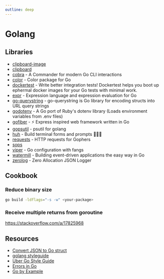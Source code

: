 ```yaml
---
outline: deep
---
```


# Golang

## Libraries

- [clipboard-image](https://github.com/skanehira/clipboard-image)
- [clipboard](https://github.com/atotto/clipboard)
- [cobra](https://github.com/spf13/cobra) - A Commander for modern Go CLI interactions
- [color](https://github.com/fatih/color) - Color package for Go
- [dockertest](https://github.com/ory/dockertest) - Write better integration tests! Dockertest helps you boot up ephermal docker images for your Go tests with minimal work.
- [expr](https://github.com/expr-lang/expr) - Expression language and expression evaluation for Go
- [go-querystring](https://github.com/google/go-querystring) - go-querystring is Go library for encoding structs into URL query strings
- [godotenv](https://github.com/joho/godotenv) - A Go port of Ruby's dotenv library (Loads environment variables from .env files)
- [gofiber](https://github.com/gofiber/fiber/v2) - ⚡️ Express inspired web framework written in Go
- [gopsutil](https://github.com/shirou/gopsutil) - psutil for golang
- [huh](https://github.com/charmbracelet/huh) - Build terminal forms and prompts 🤷🏻‍♀️
- [requests](https://github.com/carlmjohnson/requests) - HTTP requests for Gophers
- [sops](https://pkg.go.dev/github.com/getsops/sops/v3)
- [viper](https://github.com/spf13/viper) - Go configuration with fangs
- [watermill](https://github.com/ThreeDotsLabs/watermill) - Building event-driven applications the easy way in Go
- [zerolog](https://github.com/rs/zerolog) - Zero Allocation JSON Logger

## Cookbook

### Reduce binary size

```bash
go build -ldflags="-s -w" <your-package>
```

### Receive multiple returns from goroutine

<https://stackoverflow.com/a/17825968>

## Resources

- [Convert JSON to Go struct](https://mholt.github.io/json-to-go/)
- [golang styleguide](https://google.github.io/styleguide/go/)
- [Uber Go Style Guide](https://github.com/uber-go/guide/blob/master/style.md)
- [Errors in Go](https://miparnisariblog.wordpress.com/2024/07/28/errors-in-go/)
- [Go by Example](https://gobyexample.com/)
